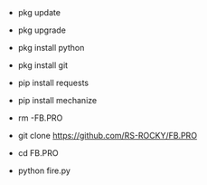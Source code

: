 
##
- pkg update

- pkg upgrade

- pkg install python

- pkg install git

- pip install requests

 - pip install mechanize

- rm -FB.PRO

- git clone https://github.com/RS-ROCKY/FB.PRO

- cd FB.PRO

- python fire.py

